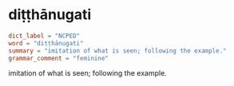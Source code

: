 # diṭṭhānugati

``` toml
dict_label = "NCPED"
word = "diṭṭhānugati"
summary = "imitation of what is seen; following the example."
grammar_comment = "feminine"
```

imitation of what is seen; following the example.

